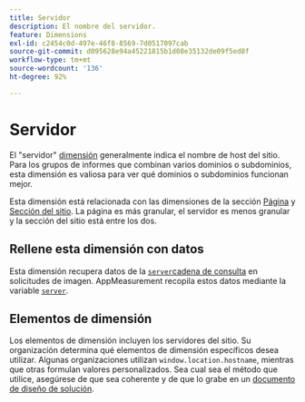 ```yaml
---
title: Servidor
description: El nombre del servidor.
feature: Dimensions
exl-id: c2454c0d-497e-46f8-8569-7d0517097cab
source-git-commit: d095628e94a45221815b1d08e35132de09f5ed8f
workflow-type: tm+mt
source-wordcount: '136'
ht-degree: 92%

---
```


# Servidor

El &quot;servidor&quot; [dimensión](overview.md) generalmente indica el nombre de host del sitio. Para los grupos de informes que combinan varios dominios o subdominios, esta dimensión es valiosa para ver qué dominios o subdominios funcionan mejor.

Esta dimensión está relacionada con las dimensiones de la sección [Página](page.md) y [Sección del sitio](site-section.md). La página es más granular, el servidor es menos granular y la sección del sitio está entre los dos.

## Rellene esta dimensión con datos

Esta dimensión recupera datos de la [`server`cadena de consulta](/help/implement/validate/query-parameters.md) en solicitudes de imagen. AppMeasurement recopila estos datos mediante la variable [`server`](/help/implement/vars/page-vars/server.md).

## Elementos de dimensión

Los elementos de dimensión incluyen los servidores del sitio. Su organización determina qué elementos de dimensión específicos desea utilizar. Algunas organizaciones utilizan `window.location.hostname`, mientras que otras formulan valores personalizados. Sea cual sea el método que utilice, asegúrese de que sea coherente y de que lo grabe en un [documento de diseño de solución](/help/implement/prepare/solution-design.md).
